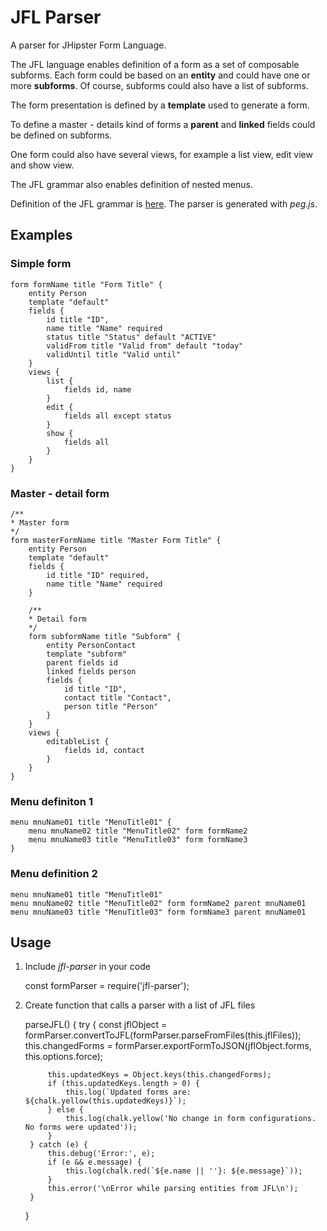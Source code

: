 # JFL Parser

A parser for JHipster Form Language.

The JFL language enables definition of a form as a set of composable subforms.
Each form could be based on an **entity** and could have one or more **subforms**.  Of course, subforms could also have a list of subforms.

The form presentation is defined by a **template** used to generate a form.

To define a master - details kind of forms a **parent** and **linked** fields could be defined on subforms.

One form could also have several views, for example a list view, edit view and show view.

The JFL grammar also enables definition of nested menus.

Definition of the JFL grammar is [here](lib/dsl/grammar.html).
The parser is generated with *peg.js*.


## Examples

### Simple form    

    form formName title "Form Title" {
        entity Person
        template "default"
        fields {
            id title "ID",
            name title "Name" required
            status title "Status" default "ACTIVE"
            validFrom title "Valid from" default "today"
            validUntil title "Valid until"
        }
        views {
            list {
                fields id, name
            }
            edit {
                fields all except status
            }
            show {
                fields all
            }
        }
    }   

### Master - detail form

    /**
    * Master form
    */
    form masterFormName title "Master Form Title" {
        entity Person
        template "default"
        fields {
            id title "ID" required,
            name title "Name" required
        }
        
        /**
        * Detail form
        */
        form subformName title "Subform" {
            entity PersonContact
            template "subform"
            parent fields id
            linked fields person
            fields {
                id title "ID",
                contact title "Contact",
                person title "Person"
            }
        }
        views {
            editableList {
                fields id, contact
            }
        }
    }   

### Menu definiton 1

    menu mnuName01 title "MenuTitle01" {
        menu mnuName02 title "MenuTitle02" form formName2
        menu mnuName03 title "MenuTitle03" form formName3
    }

### Menu definition 2

    menu mnuName01 title "MenuTitle01"
    menu mnuName02 title "MenuTitle02" form formName2 parent mnuName01
    menu mnuName03 title "MenuTitle03" form formName3 parent mnuName01

## Usage

1. Include *jfl-parser* in your code

    
    const formParser = require('jfl-parser');
    
2. Create function that calls a parser with a list of JFL files

    
    parseJFL() {
        try {
            const jflObject = formParser.convertToJFL(formParser.parseFromFiles(this.jflFiles));
            this.changedForms = formParser.exportFormToJSON(jflObject.forms, this.options.force);

            this.updatedKeys = Object.keys(this.changedForms);
            if (this.updatedKeys.length > 0) {
                this.log(`Updated forms are: ${chalk.yellow(this.updatedKeys)}`);
            } else {
                this.log(chalk.yellow('No change in form configurations. No forms were updated'));
            }
        } catch (e) {
            this.debug('Error:', e);
            if (e && e.message) {
                this.log(chalk.red(`${e.name || ''}: ${e.message}`));
            }
            this.error('\nError while parsing entities from JFL\n');
        }
    }
